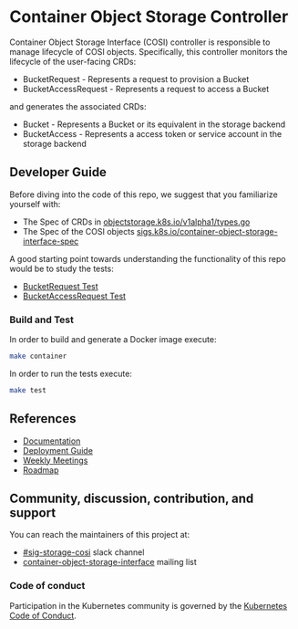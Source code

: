 # Container Object Storage Controller

Container Object Storage Interface (COSI) controller is responsible to manage lifecycle of COSI objects.
Specifically, this controller monitors the lifecycle of the user-facing CRDs:

- BucketRequest - Represents a request to provision a Bucket
- BucketAccessRequest - Represents a request to access a Bucket

and generates the associated CRDs:

- Bucket - Represents a Bucket or its equivalent in the storage backend
- BucketAccess - Represents a access token or service account in the storage backend

## Developer Guide

Before diving into the code of this repo, we suggest that you familiarize yourself with:

- The Spec of CRDs in [objectstorage.k8s.io/v1alpha1/types.go](https://github.com/kubernetes-sigs/container-object-storage-interface-api/blob/master/apis/objectstorage.k8s.io/v1alpha1/types.go)
- The Spec of the COSI objects [sigs.k8s.io/container-object-storage-interface-spec](https://github.com/kubernetes-sigs/container-object-storage-interface-spec)

A good starting point towards understanding the functionality of this repo would be to study the tests:

- [BucketRequest Test](./pkg/bucketrequest/bucketrequest_test.go)
- [BucketAccessRequest Test](./pkg/bucketaccessrequest/bucketaccessrequest_test.go)

### Build and Test

In order to build and generate a Docker image execute:
```bash
make container
```

In order to run the tests execute:
```bash
make test
```

## References

 - [Documentation](https://container-object-storage-interface.github.io/)
 - [Deployment Guide](https://container-object-storage-interface.github.io/docs/deployment-guide)
 - [Weekly Meetings](https://container-object-storage-interface.github.io/docs/community/weekly-meetings)
 - [Roadmap](https://github.com/orgs/kubernetes-sigs/projects/8)
## Community, discussion, contribution, and support

You can reach the maintainers of this project at:

 - [#sig-storage-cosi](https://kubernetes.slack.com/messages/sig-storage-cosi) slack channel
 - [container-object-storage-interface](https://groups.google.com/g/container-object-storage-interface-wg?pli=1) mailing list
### Code of conduct

Participation in the Kubernetes community is governed by the [Kubernetes Code of Conduct](code-of-conduct.md).
